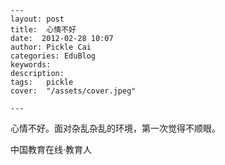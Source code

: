 
    ---
    layout: post  
    title:  心情不好  
    date:  2012-02-28 10:07  
    author: Pickle Cai  
    categories: EduBlog  
    keywords: 
    description:   
    tags:	pickle   
    cover:  "/assets/cover.jpeg"  

    ---  
    
 心情不好。面对杂乱杂乱的环境，第一次觉得不顺眼。

		

		    
 中国教育在线·教育人

